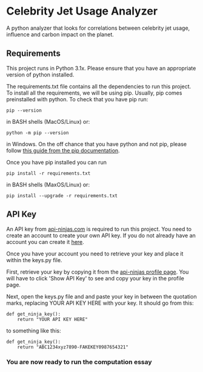 # Celebrity Jet Usage Analyzer

A python analyzer that looks for correlations between celebrity jet usage, influence
and carbon impact on the planet. 

## Requirements

This project runs in Python 3.1x. Please ensure that you have an appropriate 
version of python installed.

The requirements.txt file contains all the dependencies to run this project. To
install all the requirements, we will be using pip. Usually, pip comes preinstalled
with python. To check that you have pip run:

```
pip --version
``` 

in BASH shells (MacOS/Linux) or:

```
python -m pip --version
```

in Windows. On the off chance that you have python and not pip, please follow
[this guide from the pip documentation](https://pip.pypa.io/en/stable/installation/).

Once you have pip installed you can run
```
pip install -r requirements.txt
```
in BASH shells (MaxOS/Linux) or:
```
pip install --upgrade -r requirements.txt
```

## API Key

An API key from [api-ninjas.com](https://www.api-ninjas.com/) is required to run this 
project. You need to create an account to create your own API key. If you do not
already have an account you can create it [here](https://www.api-ninjas.com/register).

Once you have your account you need to retrieve your key and place it within the 
keys.py file.

First, retrieve your key by copying it from the [api-ninjas profile page](https://www.api-ninjas.com/profile).
You will have to click 'Show API Key' to see and copy your key in the profile page.

Next, open the keys.py file and and paste your key in between the quotation marks,
replacing YOUR API KEY HERE with your key. It should go from this:
```
def get_ninja_key():
    return "YOUR API KEY HERE"
```
to something like this:
```
def get_ninja_key():
    return "ABC1234xyz7890-FAKEKEY0987654321"
```

### You are now ready to run the computation essay